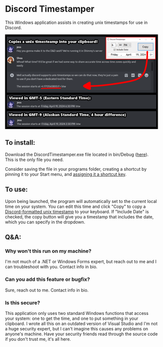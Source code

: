 # Discord Timestamper

This Windows application assists in creating unix timestamps for use in Discord. 

![Example screenshot](screenshot.png)

 ## To install:

 Download the DiscordTimestamper.exe file located in bin/Debug ([here](https://github.com/deegdumdoodilly/discord-timestamper/blob/main/bin/Debug/DiscordTimestamp.exe)). This is the only file you need.
 
 Consider saving the file in your programs folder, creating a shortcut by pinning it to your Start menu, and [assigning it a shortcut key](https://windows.tips.net/T011721_Assigning_a_Shortcut_Key_to_a_Desktop_Shortcut.html).

 ## To use:

 Upon being launched, the program will automatically set to the current local time on your system. You can edit this time and click "Copy" to copy a [Discord-formatted unix timestamp](https://gist.github.com/LeviSnoot/d9147767abeef2f770e9ddcd91eb85aa) to your keyboard. If "Include Date" is checked, the copy button will give you a timestamp that includes the date, which you can specify in the dropdown.

 ## Q&A:

 ### Why won't this run on my machine?

 I'm not much of a .NET or Windows Forms expert, but reach out to me and I can troubleshoot with you. Contact info in bio. 

### Can you add this feature or bugfix?

Sure, reach out to me. Contact info in bio. 


### Is this secure?

This application only uses two standard Windows functions that access your system: one to get the time, and one to put something in your clipboard. I wrote all this on an outdated version of Visual Studio and I'm not a huge security expert, but I can't imagine this causes any problems on anyone's machine. Have your security friends read through the source code if you don't trust me, it's all here.